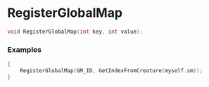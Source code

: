 # RegisterGlobalMap

```cpp - C++
void RegisterGlobalMap(int key, int value);
```

### Examples
```cpp - C++
{
	RegisterGlobalMap(GM_ID, GetIndexFromCreature(myself.sm));
}
```
